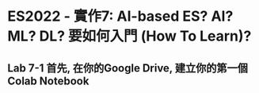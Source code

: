 # ES2022 - 實作7: AI-based ES? AI? ML? DL? 要如何入門 (How To Learn)?

## Lab 7-1 首先, 在你的Google Drive, 建立你的第一個Colab Notebook 

